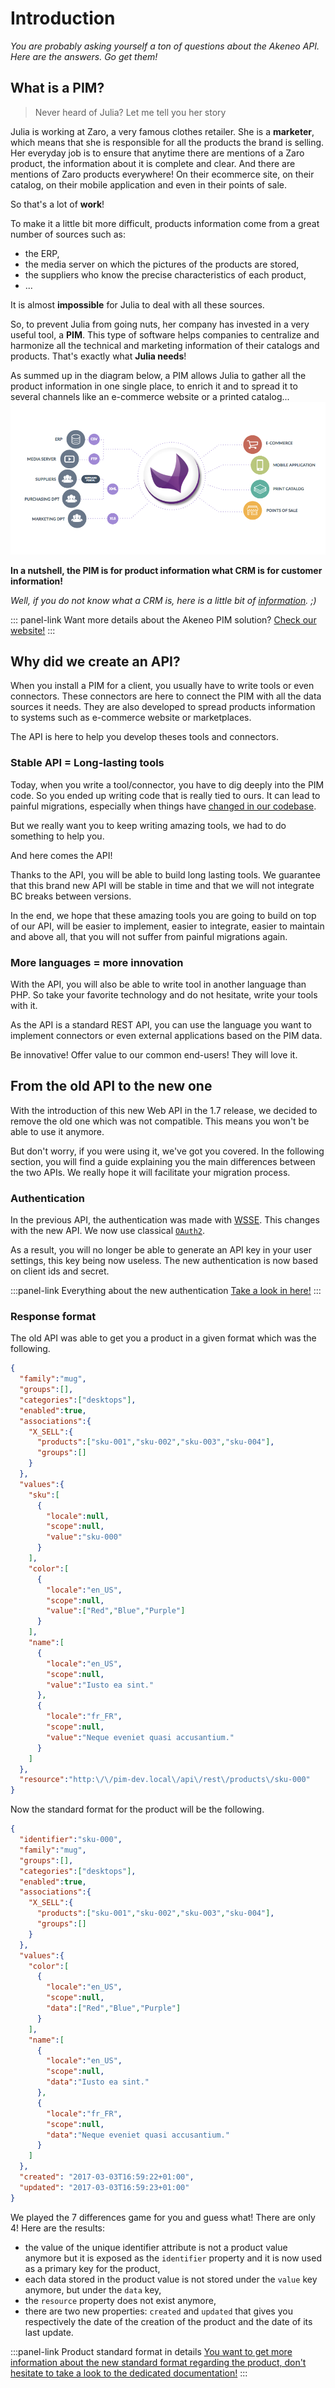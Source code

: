 # Introduction

_You are probably asking yourself a ton of questions about the Akeneo API. Here are the answers. Go get them!_

## What is a PIM?

> Never heard of Julia? Let me tell you her story

Julia is working at Zaro, a very famous clothes retailer. She is a __marketer__, which means that she is responsible for all the products the brand is selling. Her everyday job is to ensure that anytime there are mentions of a Zaro product, the information about it is complete and clear. And there are mentions of Zaro products everywhere! On their ecommerce site, on their catalog, on their mobile application and even in their points of sale.

So that's a lot of __work__!

To make it a little bit more difficult, products information come from a great number of sources such as:
 - the ERP,
 - the media server on which the pictures of the products are stored,
 - the suppliers who know the precise characteristics of each product,
 - ...

It is almost __impossible__ for Julia to deal with all these sources.

So, to prevent Julia from going nuts, her company has invested in a very useful tool, a __PIM__. This type of software helps companies to centralize and harmonize all the technical and marketing information of their catalogs and products. That's exactly what __Julia needs__!

As summed up in the diagram below, a PIM allows Julia to gather all the product information in one single place, to enrich it and to spread it to several channels like an e-commerce website or a printed catalog... 
![PIM schema](img/pim.png)

**In a nutshell, the PIM is for product information what CRM is for customer information!**

_Well, if you do not know what a CRM is, here is a little bit of [information](https://en.wikipedia.org/wiki/Customer_relationship_management). ;)_

::: panel-link Want more details about the Akeneo PIM solution? [Check our website!](http://www.akeneo.com)
:::

## Why did we create an API?

When you install a PIM for a client, you usually have to write tools or even connectors. These connectors are here to connect the PIM with all the data sources it needs. They are also developed to spread products information to systems such as e-commerce website or marketplaces.

The API is here to help you develop theses tools and connectors.

### Stable API = Long-lasting tools

Today, when you write a tool/connector, you have to dig deeply into the PIM code. So you ended up writing code that is really tied to ours. It can lead to painful migrations, especially when things have [changed in our codebase](https://github.com/akeneo/pim-community-dev/blob/master/CHANGELOG-1.7.md).

But we really want you to keep writing amazing tools, we had to do something to help you.

And here comes the API!

Thanks to the API, you will be able to build long lasting tools. We guarantee that this brand new API will be stable in time and that we will not integrate BC breaks between versions.

In the end, we hope that these amazing tools you are going to build on top of our API, will be easier to implement, easier to integrate, easier to maintain and above all, that you will not suffer from painful migrations again.

### More languages = more innovation

With the API, you will also be able to write tool in another language than PHP. So take your favorite technology and do not hesitate, write your tools with it.

As the API is a standard REST API, you can use the language you want to implement connectors or even external applications based on the PIM data.

Be innovative! Offer value to our common end-users! They will love it.


## From the old API to the new one

With the introduction of this new Web API in the 1.7 release, we decided to remove the old one which was not compatible. This means you won't be able to use it anymore.

But don't worry, if you were using it, we've got you covered. In the following section, you will find a guide explaining you the main differences between the two APIs. We really hope it will facilitate your migration process.

### Authentication

In the previous API, the authentication was made with [WSSE](https://en.wikipedia.org/wiki/WS-Security). This changes with the new API. We now use classical [`OAuth2`](https://oauth.net/2/).

As a result, you will no longer be able to generate an API key in your user settings, this key being now useless. The new authentication is now based on client ids and secret.

:::panel-link Everything about the new authentication [Take a look in here!](/documentation/introduction.html#authentication)
:::

### Response format

The old API was able to get you a product in a given format which was the following.

```json
{
  "family":"mug",
  "groups":[],
  "categories":["desktops"],
  "enabled":true,
  "associations":{
    "X_SELL":{
      "products":["sku-001","sku-002","sku-003","sku-004"],
      "groups":[]
    }
  },
  "values":{
    "sku":[
      {
        "locale":null,
        "scope":null,
        "value":"sku-000"
      }
    ],
    "color":[
      {
        "locale":"en_US",
        "scope":null,
        "value":["Red","Blue","Purple"]
      }
    ],
    "name":[
      {
        "locale":"en_US",
        "scope":null,
        "value":"Iusto ea sint."
      },
      {
        "locale":"fr_FR",
        "scope":null,
        "value":"Neque eveniet quasi accusantium."
      }
    ]
  },
  "resource":"http:\/\/pim-dev.local\/api\/rest\/products\/sku-000"
}
```

Now the standard format for the product will be the following.
```json
{
  "identifier":"sku-000",
  "family":"mug",
  "groups":[],
  "categories":["desktops"],
  "enabled":true,
  "associations":{
    "X_SELL":{
      "products":["sku-001","sku-002","sku-003","sku-004"],
      "groups":[]
    }
  },
  "values":{
    "color":[
      {
        "locale":"en_US",
        "scope":null,
        "data":["Red","Blue","Purple"]
      }
    ],
    "name":[
      {
        "locale":"en_US",
        "scope":null,
        "data":"Iusto ea sint."
      },
      {
        "locale":"fr_FR",
        "scope":null,
        "data":"Neque eveniet quasi accusantium."
      }
    ]
  },
  "created": "2017-03-03T16:59:22+01:00",
  "updated": "2017-03-03T16:59:23+01:00"
}
```

We played the 7 differences game for you and guess what! There are only 4! Here are the results:
 - the value of the unique identifier attribute is not a product value anymore but it is exposed as the `identifier` property and it is now used as a primary key for the product,
 - each data stored in the product value is not stored under the `value` key anymore, but under the `data` key,
 - the `resource` property does not exist anymore,
 - there are two new properties: `created` and `updated` that gives you respectively the date of the creation of the product and the date of its last update.

:::panel-link Product standard format in details [You want to get more information about the new standard format regarding the product, don't hesitate to take a look to the dedicated documentation!](/documentation/resources.html#product)
:::
